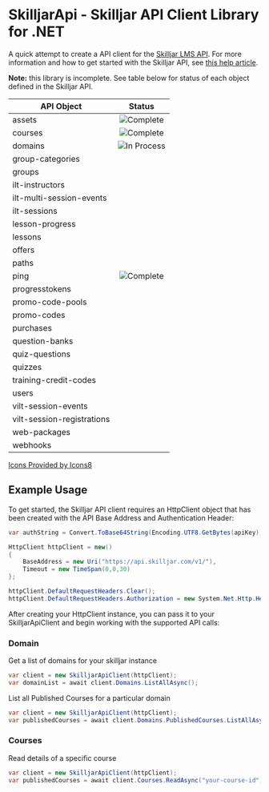 # SkilljarApi - Skilljar API Client Library for .NET
A quick attempt to create a API client for the [Skilljar LMS API](https://api.skilljar.com/docs/). For more information and how to get started with the Skilljar API, see [this help article](https://support.skilljar.com/hc/en-us/articles/203811260-Getting-started-with-the-Skilljar-API). 

**Note:** this library is incomplete. See table below for status of each object defined in the Skilljar API. 

|API Object	|Status|
|-----------|:------:|
|assets		|![Complete](https://img.icons8.com/?size=25&id=9fp9k4lPT8us&format=png&color=000000 "Completed Check Mark")|
|courses	|![Complete](https://img.icons8.com/?size=25&id=9fp9k4lPT8us&format=png&color=000000 "Completed Check Mark")|
|domains	|![In Process](https://img.icons8.com/?size=25&id=PUULuXvUfB6u&format=png&color=000000 "In Process Gear")		|
|group-categories	|		|
|groups	|		|
|ilt-instructors	|		|
|ilt-multi-session-events|		|
|ilt-sessions	|		|
|lesson-progress|		|
|lessons|		|
|offers	|		|
|paths	|		|
|ping	|![Complete](https://img.icons8.com/?size=25&id=9fp9k4lPT8us&format=png&color=000000 "Completed Check Mark")|
|progresstokens	|		|
|promo-code-pools|		|
|promo-codes|		|
|purchases	|		|
|question-banks	|		|
|quiz-questions	|		|
|quizzes	|		|
|training-credit-codes	|		|
|users	|		|
|vilt-session-events	|		|
|vilt-session-registrations	|		|
|web-packages	|		|
|webhooks	|		|

[Icons Provided by Icons8](https://icons8.com)

## Example Usage
To get started, the Skilljar API client requires an HttpClient object that has been created with the API Base Address and Authentication Header:
```csharp
var authString = Convert.ToBase64String(Encoding.UTF8.GetBytes(apiKey));

HttpClient httpClient = new()
{
    BaseAddress = new Uri("https://api.skilljar.com/v1/"),
    Timeout = new TimeSpan(0,0,30)
};

httpClient.DefaultRequestHeaders.Clear();
httpClient.DefaultRequestHeaders.Authorization = new System.Net.Http.Headers.AuthenticationHeaderValue("Basic", authString);

```
After creating your HttpClient instance, you can pass it to your SkilljarApiClient and begin working with the supported API calls:

### Domain

Get a list of domains for your skilljar instance
```csharp
var client = new SkilljarApiClient(httpClient);
var domainList = await client.Domains.ListAllAsync();
```
List all Published Courses for a particular domain
```csharp
var client = new SkilljarApiClient(httpClient);
var publishedCourses = await client.Domains.PublishedCourses.ListAllAsync("your-domain-name");
```

### Courses
Read details of a specific course
```csharp
var client = new SkilljarApiClient(httpClient);
var publishedCourses = await client.Courses.ReadAsync("your-course-id");
```